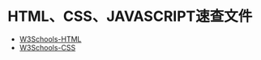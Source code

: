 # HTML、CSS、JAVASCRIPT速查文件

- [W3Schools-HTML](https://www.w3schools.com/html/)
- [W3Schools-CSS](https://www.w3schools.com/css/)

